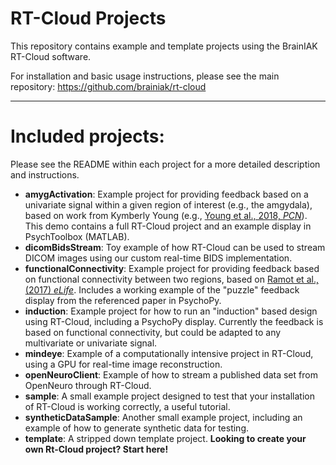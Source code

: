 # RT-Cloud Projects
This repository contains example and template projects using the BrainIAK RT-Cloud software.

For installation and basic usage instructions, please see the main repository: https://github.com/brainiak/rt-cloud

---

# Included projects:

Please see the README within each project for a more detailed description and instructions. 

- **amygActivation**: Example project for providing feedback based on a univariate signal within a given region of interest (e.g., the amgydala), based on work from Kymberly Young (e.g., [Young et al., 2018, _PCN_](https://onlinelibrary.wiley.com/doi/full/10.1111/pcn.12665)). This demo contains a full RT-Cloud project and an example display in PsychToolbox (MATLAB). 
- **dicomBidsStream**: Toy example of how RT-Cloud can be used to stream DICOM images using our custom real-time BIDS implementation.
- **functionalConnectivity**: Example project for providing feedback based on functional connectivity between two regions, based on [Ramot et al., (2017) _eLife_](https://elifesciences.org/articles/28974). Includes a working example of the "puzzle" feedback display from the referenced paper in PsychoPy.
- **induction**: Example project for how to run an "induction" based design using RT-Cloud, including a PsychoPy display. Currently the feedback is based on functional connectivity, but could be adapted to any multivariate or univariate signal.
- **mindeye**: Example of a computationally intensive project in RT-Cloud, using a GPU for real-time image reconstruction.
- **openNeuroClient**: Example of how to stream a published data set from OpenNeuro through RT-Cloud.
- **sample**: A small example project designed to test that your installation of RT-Cloud is working correctly, a useful tutorial.
- **syntheticDataSample**: Another small example project, including an example of how to generate synthetic data for testing.
- **template**: A stripped down template project. **Looking to create your own Rt-Cloud project? Start here!**